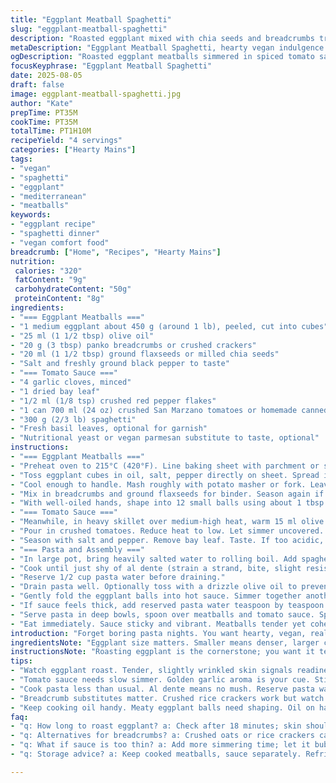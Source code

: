 ```yaml
---
title: "Eggplant Meatball Spaghetti"
slug: "eggplant-meatball-spaghetti"
description: "Roasted eggplant mixed with chia seeds and breadcrumbs transformed into tender meatballs. Simmered in spiced tomato sauce with garlic, bay leaf, and crushed red pepper flakes for depth. Served over al dente spaghetti. Vegan, nut-free, dairy-free, and eggless. Simple, no-fuss, built on sauté, roast, blend, and simmer techniques. Visual cues for roasting eggplant until golden edges and soft inside; sauce thickens and smells fragrant. Includes tips on substitutions like breadcrumbs alternatives and ways to rescue watery sauce. Time adjusted to suit typical kitchen flow."
metaDescription: "Eggplant Meatball Spaghetti, hearty vegan indulgence. Roasted eggplant meatballs in spiced tomato sauce over al dente pasta. Simple flavors, real textures."
ogDescription: "Roasted eggplant meatballs simmered in spiced tomato sauce, served over al dente spaghetti. A wholesome vegan dish that delivers pure comfort."
focusKeyphrase: "Eggplant Meatball Spaghetti"
date: 2025-08-05
draft: false
image: eggplant-meatball-spaghetti.jpg
author: "Kate"
prepTime: PT35M
cookTime: PT35M
totalTime: PT1H10M
recipeYield: "4 servings"
categories: ["Hearty Mains"]
tags:
- "vegan"
- "spaghetti"
- "eggplant"
- "mediterranean"
- "meatballs"
keywords:
- "eggplant recipe"
- "spaghetti dinner"
- "vegan comfort food"
breadcrumb: ["Home", "Recipes", "Hearty Mains"]
nutrition: 
 calories: "320"
 fatContent: "9g"
 carbohydrateContent: "50g"
 proteinContent: "8g"
ingredients:
- "=== Eggplant Meatballs ==="
- "1 medium eggplant about 450 g (around 1 lb), peeled, cut into cubes"
- "25 ml (1 1/2 tbsp) olive oil"
- "20 g (3 tbsp) panko breadcrumbs or crushed crackers"
- "20 ml (1 1/2 tbsp) ground flaxseeds or milled chia seeds"
- "Salt and freshly ground black pepper to taste"
- "=== Tomato Sauce ==="
- "4 garlic cloves, minced"
- "1 dried bay leaf"
- "1/2 ml (1/8 tsp) crushed red pepper flakes"
- "1 can 700 ml (24 oz) crushed San Marzano tomatoes or homemade canned plum tomatoes"
- "300 g (2/3 lb) spaghetti"
- "Fresh basil leaves, optional for garnish"
- "Nutritional yeast or vegan parmesan substitute to taste, optional"
instructions:
- "=== Eggplant Meatballs ==="
- "Preheat oven to 215°C (420°F). Line baking sheet with parchment or silicone mat."
- "Toss eggplant cubes in oil, salt, pepper directly on sheet. Spread in single layer, no crowding. Roast until skin edges brown and flesh soft, 18 to 22 minutes. Flip halfway. Look for shriveled edges and slightly caramelized bits."
- "Cool enough to handle. Mash roughly with potato masher or fork. Leave some chunks for texture."
- "Mix in breadcrumbs and ground flaxseeds for binder. Season again if needed. If mixture very wet, add a few more crumbs; dry, splash few drops water."
- "With well-oiled hands, shape into 12 small balls using about 1 tbsp scoop each. Set back on sheet spaced apart. Roast 8 to 12 minutes turning once halfway. Should firm but not dry; fragile means less cooking needed next time."
- "=== Tomato Sauce ==="
- "Meanwhile, in heavy skillet over medium-high heat, warm 15 ml olive oil. Add garlic, bay leaf, and red pepper flakes. Stir until garlic just golden, releasing punchy aroma but not burnt. About 2 to 3 minutes. Watch closely."
- "Pour in crushed tomatoes. Reduce heat to low. Let simmer uncovered. Stir occasionally. Sauce thickens and bubbles gently, darkening in color. 18 to 22 minutes."
- "Season with salt and pepper. Remove bay leaf. Taste. If too acidic, pinch sugar or a splash balsamic vinegar helps balance."
- "=== Pasta and Assembly ==="
- "In large pot, bring heavily salted water to rolling boil. Add spaghetti, stir occasionally to avoid sticking."
- "Cook until just shy of al dente (strain a strand, bite, slight resistance). Usually 8 to 10 minutes depending on pasta brand and altitude."
- "Reserve 1/2 cup pasta water before draining."
- "Drain pasta well. Optionally toss with a drizzle olive oil to prevent clumping."
- "Gently fold the eggplant balls into hot sauce. Simmer together another 4 to 6 minutes on low. Avoid stirring too hard to keep shape intact."
- "If sauce feels thick, add reserved pasta water teaspoon by teaspoon to loosen."
- "Serve pasta in deep bowls, spoon over meatballs and tomato sauce. Sprinkle with fresh basil and vegan parmesan if using."
- "Eat immediately. Sauce sticky and vibrant. Meatballs tender yet cohesive."
introduction: "Forget boring pasta nights. You want hearty, vegan, real textures, right? Eggplant roasted until it's collapsing but holds some bite. Mixed with ground flax or chia for that gel-like binding without eggs. Breadcrumbs for crunch and structure. No tofu or processed fillers. Sauce simmering low so garlic breathes out flavor, heat from red flakes just whispers. Bay leaf for depth. Cooking pasta just before serving, always salty water, always tasting pasta along the way. That brief moment when the strands still snap but yield pleasurably. Toss, reheating meatballs gently, keeping them snug in sauce so they never dry out. Basil was that last garden hit, vegan parm optional but recommended if you like that cheesy umami kick."
ingredientsNote: "Eggplant size matters. Smaller means denser, larger can be watery—adjust crumbs accordingly. If no breadcrumbs, crushed rice crackers or oats work but watch texture. Flaxseed is a handy swap for chia; both gel but flax is earthier. Roasting temperature is key; too low and eggplant stews, too high and it chars—watch carefully for puffing and browning skin. Tomatoes canned aren’t all equal—pull the best quality you can. Add sugar or vinegar sparingly to tame acidity, taste often. The garlic should smell nutty golden, never bitter burnt. Bay leaf can be omitted but contributes subtle depth baked to soup, don’t overboil it. Pasta brands vary; adjust salt and cook times accordingly."
instructionsNote: "Roasting eggplant is the cornerstone; you want it tender, a little wrinkled, not soggy. Stirring too often in sauce breaks down solids, loses texture. Let sauce bubble gently—sound changes when it reduces, getting quieter, breaks forming on surface. Use oil to keep meatball shaping easy; sticky hands frustrate. When adding meatballs back into sauce, low heat is your friend—stirring roughly breaks them. Salt pasta water heavily—that's your baseline seasoning. Don't rinse cooked pasta; you’ll wash away that necessary surface starch. Reserve pasta water to adjust sauce consistency; helps coat pasta. Let resting sauce and pasta mingle briefly before plating. Basil leaves torn for aroma, vegan parm sprinkled last for texture contrast."
tips:
- "Watch eggplant roast. Tender, slightly wrinkled skin signals readiness. No soggy. Perfect balance is key. Adjust crumbs if too wet. Consider rising steam. Flavor comes alive."
- "Tomato sauce needs slow simmer. Golden garlic aroma is your cue. Stir occasionally, don’t break meatballs. Taste for acidity; a pinch of sugar works wonders. More depth?"
- "Cook pasta less than usual. Al dente means no mush. Reserve pasta water; its starch helps sauce. If too thick, add back bit by bit. Control texture, don’t rush."
- "Breadcrumb substitutes matter. Crushed rice crackers work but watch for dryness. Oats can bind too. Adjust based on eggplant texture. Size impacts moisture levels."
- "Keep cooking oil handy. Meaty eggplant balls need shaping. Oil on hands prevents sticking. Avoid fragile meatballs; check internal firmness. Flip carefully while roasting."
faq:
- "q: How long to roast eggplant? a: Check after 18 minutes; skin should brown, flesh soft. No need to rush. Flip at halfway point to even it out, watch carefully."
- "q: Alternatives for breadcrumbs? a: Crushed oats or rice crackers can substitute. Adjust moisture content. Not too dry or wet. Think texture when mixing."
- "q: What if sauce is too thin? a: Add more simmering time; let it bubble. If still thin, keep cooking gently. Reserve pasta water for extra help in thickening."
- "q: Storage advice? a: Keep cooked meatballs, sauce separately. Refrigerate in airtight containers. Lasts few days. Reheat gently to keep texture intact. Avoid microwave if possible."

---
```

